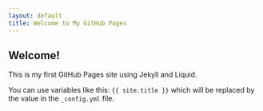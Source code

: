 ```yaml
---
layout: default
title: Welcome to My GitHub Pages
---
```


## Welcome!

This is my first GitHub Pages site using Jekyll and Liquid.

You can use variables like this: `{{ site.title }}` which will be replaced by the value in the `_config.yml` file.
